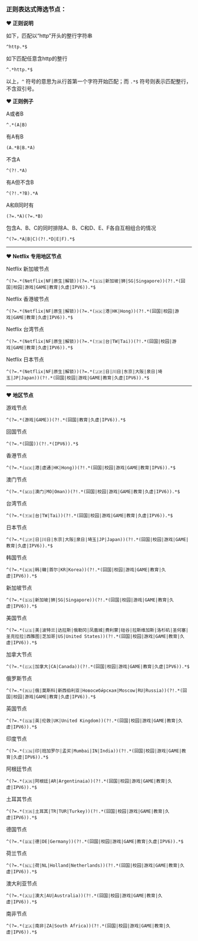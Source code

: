 ### 正则表达式筛选节点：
**❤️ 正则说明**

如下，匹配以“http”开头的整行字符串
```
^http.*$
```

如下匹配任意含http的整行
```
^.*http.*$
```

以上，`^` 符号的意思为从行首第一个字符开始匹配；而 `.*$` 符号则表示匹配整行，不含双引号。

**❤️ 正则例子**

A或者B
```plaintext
^.*(A|B)
```
有A有B
```plaintext
(A.*B|B.*A)
```
不含A 
```plaintext
^(?!.*A)
```
有A但不含B
```plaintext
^(?!.*?B).*A
```
A和B同时有
```plaintext
(?=.*A)(?=.*B)
```
包含A、B、C的同时排除A、B、C和D、E、F各自互相组合的情况
```plaintext
^(?=.*A|B|C)(?!.*D|E|F).*$
```

***

**❤️ Netflix 专用地区节点**

Netflix 新加坡节点
```plaintext
^(?=.*(Netflix|NF|原生|解锁))(?=.*(🇸🇬|新加坡|狮|SG|Singapore))(?!.*(回国|校园|游戏|GAME|教育|久虚|IPV6)).*$
```

Netflix 香港坡节点
```plaintext
^(?=.*(Netflix|NF|原生|解锁))(?=.*(🇭🇰|港|HK|Hong))(?!.*(回国|校园|游戏|GAME|教育|久虚|IPV6)).*$
```

Netflix 台湾节点
```plaintext
^(?=.*(Netflix|NF|原生|解锁))(?=.*(🇹🇼|台|TW|Tai))(?!.*(回国|校园|游戏|GAME|教育|久虚|IPV6)).*$
```

Netflix 日本节点
```plaintext
^(?=.*(Netflix|NF|原生|解锁))(?=.*(🇯🇵|日|川日|东京|大阪|泉日|埼玉|JP|Japan))(?!.*(回国|校园|游戏|GAME|教育|久虚|IPV6)).*$
```

***
**❤️ 地区节点**

游戏节点
```plaintext
^(?=.*(游戏|GAME))(?!.*(回国|教育|久虚|IPV6)).*$
```


回国节点
```plaintext
^(?=.*(回国))(?!.*(IPV6)).*$
```


香港节点
```plaintext
^(?=.*(🇭🇰|港|虚通|HK|Hong))(?!.*(回国|校园|游戏|GAME|教育|IPV6)).*$
```


澳门节点
```plaintext
^(?=.*(🇲🇴|澳门|MO|Oman))(?!.*(回国|校园|游戏|GAME|教育|久虚|IPV6)).*$
```


台湾节点
```plaintext
^(?=.*(🇹🇼|台|TW|Tai))(?!.*(回国|校园|游戏|GAME|教育|久虚|IPV6)).*$
```


日本节点
```plaintext
^(?=.*(🇯🇵|日|川日|东京|大阪|泉日|埼玉|JP|Japan))(?!.*(回国|校园|游戏|GAME|教育|久虚|IPV6)).*$
```


韩国节点
```plaintext
^(?=.*(🇰🇷|韩|韓|首尔|KR|Korea))(?!.*(回国|校园|游戏|GAME|教育|久虚|IPV6)).*$
```


新加坡节点
```plaintext
^(?=.*(🇸🇬|新加坡|狮|SG|Singapore))(?!.*(回国|校园|游戏|GAME|教育|久虚|IPV6)).*$
```


美国节点
```plaintext
^(?=.*(🇺🇸|美|波特兰|达拉斯|俄勒冈|凤凰城|费利蒙|硅谷|拉斯维加斯|洛杉矶|圣何塞|圣克拉拉|西雅图|芝加哥|US|United States))(?!.*(回国|校园|游戏|GAME|教育|久虚|IPV6)).*$
```

加拿大节点
```plaintext
^(?=.*(🇨🇦|加拿大|CA|Canada))(?!.*(回国|校园|游戏|GAME|教育|久虚|IPV6)).*$
```


俄罗斯节点
```plaintext
^(?=.*(🇷🇺|俄|莫斯科|新西伯利亚|Новосиби́рская|Moscow|RU|Russia))(?!.*(回国|校园|游戏|GAME|教育|久虚|IPV6)).*$
```


英国节点
```plaintext
^(?=.*(🇬🇧|英|伦敦|UK|United Kingdom))(?!.*(回国|校园|游戏|GAME|教育|久虚|IPV6)).*$
```


印度节点
```plaintext
^(?=.*(🇮🇳|印|班加罗尔|孟买|Mumbai|IN|India))(?!.*(回国|校园|游戏|GAME|教育|久虚|IPV6)).*$
```


阿根廷节点
```plaintext
^(?=.*(🇦🇷|阿根廷|AR|Argentinaia))(?!.*(回国|校园|游戏|GAME|教育|久虚|IPV6)).*$
```


土耳其节点
```plaintext
^(?=.*(🇹🇷|土耳其|TR|TUR|Turkey))(?!.*(回国|校园|游戏|GAME|教育|久虚|IPV6)).*$
```


德国节点
```plaintext
^(?=.*(🇩🇪|德|DE|Germany))(?!.*(回国|校园|游戏|GAME|教育|久虚|IPV6)).*$
```


荷兰节点
```plaintext
^(?=.*(🇳🇱|荷|NL|Holland|Netherlands))(?!.*(回国|校园|游戏|GAME|教育|久虚|IPV6)).*$
```


澳大利亚节点
```plaintext
^(?=.*(🇦🇺|澳大|AU|Australia))(?!.*(回国|校园|游戏|GAME|教育|久虚|IPV6)).*$
```


南非节点
```plaintext
^(?=.*(🇿🇦|南非|ZA|South Africa))(?!.*(回国|校园|游戏|GAME|教育|久虚|IPV6)).*$
```
